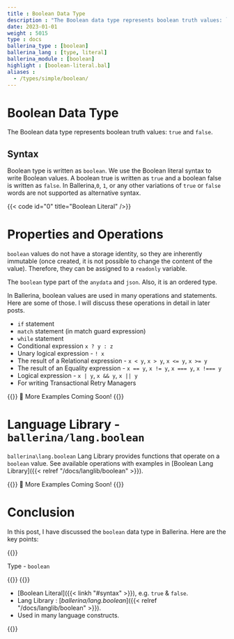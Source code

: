 ```yaml
---
title : Boolean Data Type
description : "The Boolean data type represents boolean truth values: `true` and `false`."
date: 2023-01-01
weight : 5015
type : docs
ballerina_type : [boolean]
ballerina_lang : [type, literal]
ballerina_module : [boolean]
highlight : [boolean-literal.bal]
aliases :
  - /types/simple/boolean/
---
```


# Boolean Data Type

The Boolean data type represents boolean truth values: `true` and `false`.

<!--more-->

## Syntax

Boolean type is written as `boolean`. We use the Boolean literal syntax to write Boolean values.
A boolean true is written as `true` and a boolean false is written as `false`.
In Ballerina,`0`, `1`, or any other variations of `true` or `false` words are not supported as alternative syntax.

{{< code id="0" title="Boolean Literal" />}}

# Properties and Operations

`boolean` values do not have a storage identity, so they are inherently immutable
(once created, it is not possible to change the content of the value).
Therefore, they can be assigned to a `readonly` variable.

The `boolean` type part of the `anydata` and `json`. Also, it is an ordered type.

In Ballerina, boolean values are used in many operations and statements.
Here are some of those. I will discuss these operations in detail in later posts.

* `if` statement
* `match` statement (in match guard expression)
* `while` statement
* Conditional expression `x ? y : z`
* Unary logical expression - `! x`
* The result of a Relational expression - `x < y`, `x > y`, `x <= y`, `x >= y`
* The result of an Equality expression - `x == y`, `x != y`, `x === y`, `x !=== y`
* Logical expression - `x | y`, `x && y`, `x || y`
* For writing Transactional Retry Managers

{{<hint info>}}
🚧 More Examples Coming Soon!
{{</hint>}}

# Language Library - `ballerina/lang.boolean`

`ballerina\lang.boolean` Lang Library provides functions that operate on a `boolean` value. 
See available operations with examples in [Boolean Lang Library]({{< relref "/docs/langlib/boolean" >}}).

{{<hint info>}}
🚧 More Examples Coming Soon!
{{</hint>}}

# Conclusion

In this post, I have discussed the `boolean` data type in Ballerina. Here are the key points:

<!--tldr-->
{{<md class="keypoint">}}

Type - `boolean`

{{</md>}}
{{<md class="tldr">}}

* [Boolean Literal]({{< linkh "#syntax" >}}), e.g. `true` & `false`.
* Lang Library : [*ballerina/lang.boolean*]({{< relref "/docs/langlib/boolean" >}}).
* Used in many language constructs.

{{</md>}}